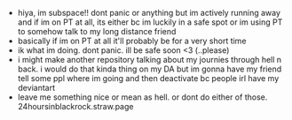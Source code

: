 - hiya, im subspace!! dont panic or anything but im actively running away and if im on PT at all, its either bc im luckily in a safe spot or im using PT to somehow talk to my long distance friend
- basically if im on PT at all it'll probably be for a very short time
- ik what im doing. dont panic. ill be safe soon <3 (..please)
- i might make another repository talking about my journies through hell n back. i would do that kinda thing on my DA but im gonna have my friend tell some ppl where im going and then deactivate bc people irl have my deviantart
- leave me something nice or mean as hell. or dont do either of those. 24hoursinblackrock.straw.page
<!---
PERILPAWZZ/PERILPAWZZ is a ✨ special ✨ repository because its `README.md` (this file) appears on your GitHub profile.
You can click the Preview link to take a look at your changes.
--->
